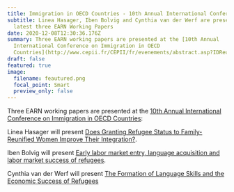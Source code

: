 ```yaml
---
title: Immigration in OECD Countries - 10th Annual International Conference
subtitle: Linea Hasager, Iben Bolvig and Cynthia van der Werf are presenting the
  latest three EARN Working Papers
date: 2020-12-08T12:30:36.176Z
summary: Three EARN working papers are presented at the [10th Annual
  International Conference on Immigration in OECD
  Countries](http://www.cepii.fr/CEPII/fr/evenements/abstract.asp?IDReu=521)
draft: false
featured: true
image:
  filename: feautured.png
  focal_point: Smart
  preview_only: false
---
```

Three EARN working papers are presented at the [10th Annual International Conference on Immigration in OECD Countries](http://www.cepii.fr/CEPII/fr/evenements/abstract.asp?IDReu=521): 

Linea Hasager will present [Does Granting Refugee Status to Family-Reunified Women Improve Their Integration?](http://www.cepii.fr/docs/files/reunions/communications/OECDimmigration/2020-10thAnnualConference/day2/Linea-Hasager.pdf). 

Iben Bolvig will present [Early labor market entry, language acquisition and labor market success of refugees](http://www.cepii.fr/docs/files/reunions/communications/OECDimmigration/2020-10thAnnualConference/day2/Iben-Bolvig.pdf).

Cynthia van der Werf will present [The Formation of Language Skills and the Economic Success of Refugees](http://www.cepii.fr/docs/files/reunions/communications/OECDimmigration/2020-10thAnnualConference/day2/Cynthia-van-der-Werf.pdf)


